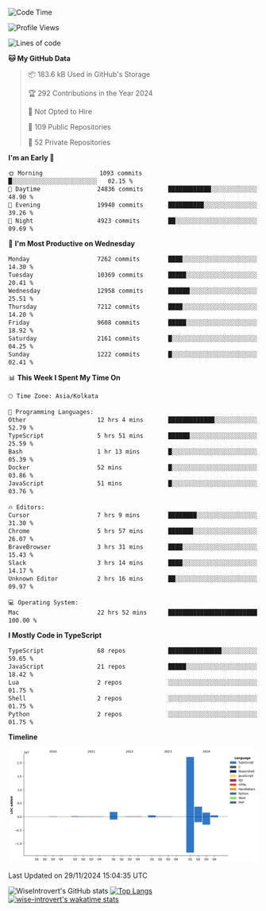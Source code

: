 <!--START_SECTION:waka-->
![Code Time](http://img.shields.io/badge/Code%20Time-1%2C905%20hrs%2057%20mins-blue)

![Profile Views](http://img.shields.io/badge/Profile%20Views-1-blue)

![Lines of code](https://img.shields.io/badge/From%20Hello%20World%20I%27ve%20Written-30.8%20million%20lines%20of%20code-blue)

**🐱 My GitHub Data** 

> 📦 183.6 kB Used in GitHub's Storage 
 > 
> 🏆 292 Contributions in the Year 2024
 > 
> 🚫 Not Opted to Hire
 > 
> 📜 109 Public Repositories 
 > 
> 🔑 52 Private Repositories 
 > 
**I'm an Early 🐤** 

```text
🌞 Morning                1093 commits        █░░░░░░░░░░░░░░░░░░░░░░░░   02.15 % 
🌆 Daytime                24836 commits       ████████████░░░░░░░░░░░░░   48.90 % 
🌃 Evening                19940 commits       ██████████░░░░░░░░░░░░░░░   39.26 % 
🌙 Night                  4923 commits        ██░░░░░░░░░░░░░░░░░░░░░░░   09.69 % 
```
📅 **I'm Most Productive on Wednesday** 

```text
Monday                   7262 commits        ████░░░░░░░░░░░░░░░░░░░░░   14.30 % 
Tuesday                  10369 commits       █████░░░░░░░░░░░░░░░░░░░░   20.41 % 
Wednesday                12958 commits       ██████░░░░░░░░░░░░░░░░░░░   25.51 % 
Thursday                 7212 commits        ████░░░░░░░░░░░░░░░░░░░░░   14.20 % 
Friday                   9608 commits        █████░░░░░░░░░░░░░░░░░░░░   18.92 % 
Saturday                 2161 commits        █░░░░░░░░░░░░░░░░░░░░░░░░   04.25 % 
Sunday                   1222 commits        █░░░░░░░░░░░░░░░░░░░░░░░░   02.41 % 
```


📊 **This Week I Spent My Time On** 

```text
🕑︎ Time Zone: Asia/Kolkata

💬 Programming Languages: 
Other                    12 hrs 4 mins       █████████████░░░░░░░░░░░░   52.79 % 
TypeScript               5 hrs 51 mins       ██████░░░░░░░░░░░░░░░░░░░   25.59 % 
Bash                     1 hr 13 mins        █░░░░░░░░░░░░░░░░░░░░░░░░   05.39 % 
Docker                   52 mins             █░░░░░░░░░░░░░░░░░░░░░░░░   03.86 % 
JavaScript               51 mins             █░░░░░░░░░░░░░░░░░░░░░░░░   03.76 % 

🔥 Editors: 
Cursor                   7 hrs 9 mins        ████████░░░░░░░░░░░░░░░░░   31.30 % 
Chrome                   5 hrs 57 mins       ███████░░░░░░░░░░░░░░░░░░   26.07 % 
BraveBrowser             3 hrs 31 mins       ████░░░░░░░░░░░░░░░░░░░░░   15.43 % 
Slack                    3 hrs 14 mins       ████░░░░░░░░░░░░░░░░░░░░░   14.17 % 
Unknown Editor           2 hrs 16 mins       ██░░░░░░░░░░░░░░░░░░░░░░░   09.97 % 

💻 Operating System: 
Mac                      22 hrs 52 mins      █████████████████████████   100.00 % 
```

**I Mostly Code in TypeScript** 

```text
TypeScript               68 repos            ███████████████░░░░░░░░░░   59.65 % 
JavaScript               21 repos            █████░░░░░░░░░░░░░░░░░░░░   18.42 % 
Lua                      2 repos             ░░░░░░░░░░░░░░░░░░░░░░░░░   01.75 % 
Shell                    2 repos             ░░░░░░░░░░░░░░░░░░░░░░░░░   01.75 % 
Python                   2 repos             ░░░░░░░░░░░░░░░░░░░░░░░░░   01.75 % 
```



**Timeline**

![Lines of Code chart](https://raw.githubusercontent.com/wise-introvert/wise-introvert/master/assets/bar_graph.png)


 Last Updated on 29/11/2024 15:04:35 UTC
<!--END_SECTION:waka-->

![WiseIntrovert's GitHub stats](https://github-readme-stats.vercel.app/api?username=wise-introvert&count_private=true&show_icons=true)
[![Top Langs](https://github-readme-stats.vercel.app/api/top-langs/?username=wise-introvert&langs_count=10)](https://github.com/anuraghazra/github-readme-stats)
[![wise-introvert's wakatime stats](https://github-readme-stats.vercel.app/api/wakatime?username=wiseintrovert)](https://github.com/anuraghazra/github-readme-stats)
